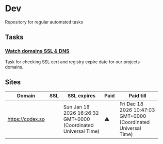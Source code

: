 # Dev

Repository for regular automated tasks

## Tasks

### [Watch domains SSL & DNS](.github/workflows/watch-domains-ssl-dns.yml)

Task for checking SSL cert and registry expire date for our projects domains.

## Sites

| Domain | SSL | SSL expires | Paid | Paid till |
| - | - | - | - | - |
| https://codex.so |  | Sun Jan 18 2026 16:26:32 GMT+0000 (Coordinated Universal Time) | ⚠️ | Fri Dec 18 2026 10:47:03 GMT+0000 (Coordinated Universal Time) |
